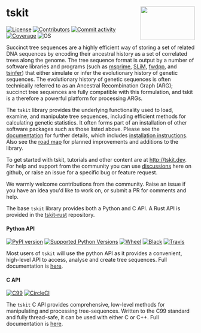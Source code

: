 # tskit  <img align="right" width="145" height="90" src="https://github.com/tskit-dev/administrative/blob/main/tskit_logo.svg">

[![License](https://img.shields.io/github/license/tskit-dev/tskit)](https://github.com/tskit-dev/tskit/blob/main/LICENSE)
[![Contributors](https://img.shields.io/github/contributors/tskit-dev/tskit)](https://github.com/tskit-dev/tskit/graphs/contributors)
[![Commit activity](https://img.shields.io/github/commit-activity/m/tskit-dev/tskit)](https://github.com/tskit-dev/tskit/commits/main)
[![Coverage](https://codecov.io/gh/tskit-dev/tskit/branch/main/graph/badge.svg)](https://codecov.io/gh/tskit-dev/tskit)
![OS](https://img.shields.io/badge/OS-linux%20%7C%20OSX%20%7C%20win--64-steelblue)


Succinct tree sequences are a highly efficient way of storing a set of related DNA
sequences by encoding their ancestral history as a set of correlated trees along the
genome. The tree sequence format is output by a number of software libraries and programs
(such as [msprime](https://github.com/tskit-dev/msprime),
[SLiM](https://github.com/MesserLab/SLiM),
[fwdpp](http://molpopgen.github.io/fwdpp/), and
[tsinfer](https://tsinfer.readthedocs.io/en/latest/)) that either simulate or infer
the evolutionary history of genetic sequences. The evolutionary history of genetic
sequences is often technically referred to as an Ancestral Recombination Graph (ARG);
succinct tree sequences are fully compatible with this formulation, and tskit is a
therefore a powerful platform for processing ARGs.

The `tskit` library provides the underlying functionality used to load, examine, and
manipulate tree sequences, including efficient methods for calculating genetic
statistics. It often forms part of an installation of other software packages such as
those listed above. Please see the
[documentation](https://tskit.dev/tskit/docs/latest/) for further details, which
includes
[installation instructions](https://tskit.dev/tskit/docs/latest/installation.html).
Also see the [road map](https://github.com/tskit-dev/tskit/blob/main/ROADMAP.md) for
planned improvements and additions to the library.

To get started with tskit, tutorials and other content are at http://tskit.dev. For help
and support from the community you can use
[discussions](https://github.com/tskit-dev/tskit/discussions) here on github, or raise an
issue for a specific bug or feature request.

We warmly welcome contributions from the community. Raise an issue if you have an
idea you'd like to work on, or submit a PR for comments and help.

The base `tskit` library provides both a Python and C API. A Rust API is provided in the
[tskit-rust](https://github.com/tskit-dev/tskit-rust) repository.


#### Python API
[![PyPI version](https://img.shields.io/pypi/v/tskit.svg)](https://pypi.org/project/tskit/)
[![Supported Python Versions](https://img.shields.io/pypi/pyversions/tskit.svg)](https://pypi.org/project/tskit/)
[![Wheel](https://img.shields.io/pypi/wheel/tskit)](https://pypi.org/project/tskit/)
[![Black](https://img.shields.io/badge/code%20style-black-000000.svg)](https://github.com/psf/black)
[![Travis](https://img.shields.io/travis/tskit-dev/tskit)](https://travis-ci.org/github/tskit-dev/tskit)

Most users of `tskit` will use the python API as it provides a convenient, high-level API
to access, analyse and create tree sequences. Full documentation is
[here](https://tskit.dev/tskit/docs/latest/python-api.html).   

#### C API
[![C99](https://img.shields.io/badge/Language-C99-steelblue.svg)](https://en.wikipedia.org/wiki/C99)
[![CircleCI](https://circleci.com/gh/tskit-dev/tskit.svg?style=shield)](https://circleci.com/gh/tskit-dev/tskit)

The `tskit` C API provides comprehensive, low-level methods for manipulating and
processing tree-sequences. Written to the C99 standard and fully thread-safe, it can be
used with either C or C++. Full documentation is
[here](https://tskit.dev/tskit/docs/latest/c-api.html).
